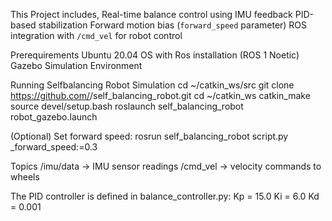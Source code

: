 This Project includes,
  Real-time balance control using IMU feedback
  PID-based stabilization
  Forward motion bias (`forward_speed` parameter)
  ROS integration with `/cmd_vel` for robot control

Prerequirements
  Ubuntu 20.04 OS with 
    Ros installation (ROS 1 Noetic)
    Gazebo Simulation Environment

Running Selfbalancing Robot Simulation
  cd ~/catkin_ws/src
  git clone https://github.com/<harisharandangi>/self_balancing_robot.git
  cd ~/catkin_ws
  catkin_make
  source devel/setup.bash
  roslaunch self_balancing_robot robot_gazebo.launch

(Optional) Set forward speed:
  rosrun self_balancing_robot script.py _forward_speed:=0.3
  
Topics
  /imu/data → IMU sensor readings
  /cmd_vel → velocity commands to wheels

The PID controller is defined in balance_controller.py:
  Kp = 15.0
  Ki = 6.0
  Kd = 0.001

